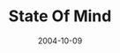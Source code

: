 ---
layout: message
category: message
series: "United States Of Addiction"
title: "State Of Mind"
date: 2004-10-09
message_id: 150
---